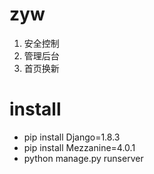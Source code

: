 # zyw
1. 安全控制
2. 管理后台
3. 首页换新

# install 
+ pip install Django=1.8.3
+ pip install Mezzanine=4.0.1
+ python manage.py runserver